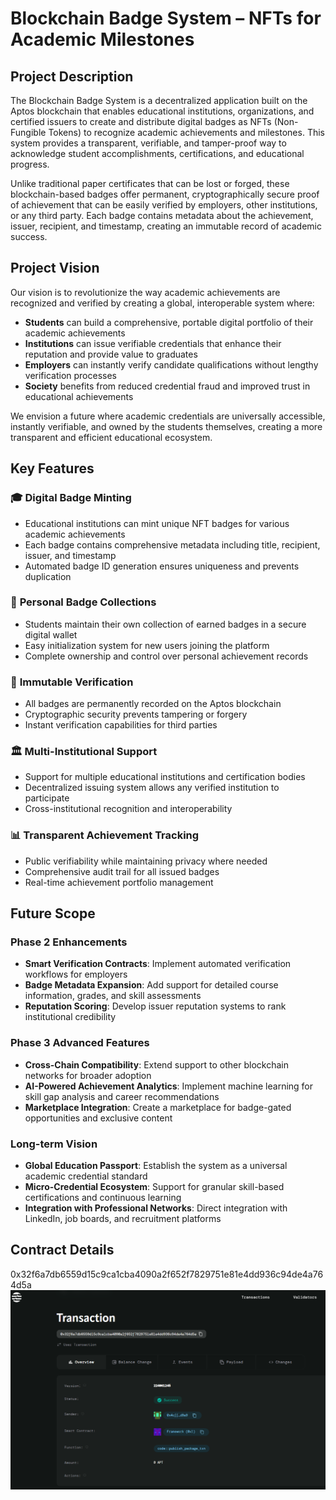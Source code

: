 # Blockchain Badge System – NFTs for Academic Milestones

## Project Description

The Blockchain Badge System is a decentralized application built on the Aptos blockchain that enables educational institutions, organizations, and certified issuers to create and distribute digital badges as NFTs (Non-Fungible Tokens) to recognize academic achievements and milestones. This system provides a transparent, verifiable, and tamper-proof way to acknowledge student accomplishments, certifications, and educational progress.

Unlike traditional paper certificates that can be lost or forged, these blockchain-based badges offer permanent, cryptographically secure proof of achievement that can be easily verified by employers, other institutions, or any third party. Each badge contains metadata about the achievement, issuer, recipient, and timestamp, creating an immutable record of academic success.

## Project Vision

Our vision is to revolutionize the way academic achievements are recognized and verified by creating a global, interoperable system where:

- **Students** can build a comprehensive, portable digital portfolio of their academic achievements
- **Institutions** can issue verifiable credentials that enhance their reputation and provide value to graduates  
- **Employers** can instantly verify candidate qualifications without lengthy verification processes
- **Society** benefits from reduced credential fraud and improved trust in educational achievements

We envision a future where academic credentials are universally accessible, instantly verifiable, and owned by the students themselves, creating a more transparent and efficient educational ecosystem.

## Key Features

### 🎓 **Digital Badge Minting**
- Educational institutions can mint unique NFT badges for various academic achievements
- Each badge contains comprehensive metadata including title, recipient, issuer, and timestamp
- Automated badge ID generation ensures uniqueness and prevents duplication

### 👤 **Personal Badge Collections**
- Students maintain their own collection of earned badges in a secure digital wallet
- Easy initialization system for new users joining the platform
- Complete ownership and control over personal achievement records

### 🔐 **Immutable Verification**
- All badges are permanently recorded on the Aptos blockchain
- Cryptographic security prevents tampering or forgery
- Instant verification capabilities for third parties

### 🏛️ **Multi-Institutional Support**
- Support for multiple educational institutions and certification bodies
- Decentralized issuing system allows any verified institution to participate
- Cross-institutional recognition and interoperability

### 📊 **Transparent Achievement Tracking**
- Public verifiability while maintaining privacy where needed
- Comprehensive audit trail for all issued badges
- Real-time achievement portfolio management

## Future Scope

### Phase 2 Enhancements
- **Smart Verification Contracts**: Implement automated verification workflows for employers
- **Badge Metadata Expansion**: Add support for detailed course information, grades, and skill assessments
- **Reputation Scoring**: Develop issuer reputation systems to rank institutional credibility

### Phase 3 Advanced Features
- **Cross-Chain Compatibility**: Extend support to other blockchain networks for broader adoption
- **AI-Powered Achievement Analytics**: Implement machine learning for skill gap analysis and career recommendations
- **Marketplace Integration**: Create a marketplace for badge-gated opportunities and exclusive content

### Long-term Vision
- **Global Education Passport**: Establish the system as a universal academic credential standard
- **Micro-Credential Ecosystem**: Support for granular skill-based certifications and continuous learning
- **Integration with Professional Networks**: Direct integration with LinkedIn, job boards, and recruitment platforms

## Contract Details
0x32f6a7db6559d15c9ca1cba4090a2f652f7829751e81e4dd936c94de4a764d5a
![alt text](image-1.png)

